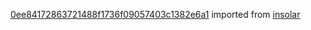 [0ee84172863721488f1736f09057403c1382e6a1](https://github.com/insolar/insolar/commit/0ee84172863721488f1736f09057403c1382e6a1) imported from [insolar](https://github.com/insolar/insolar)
